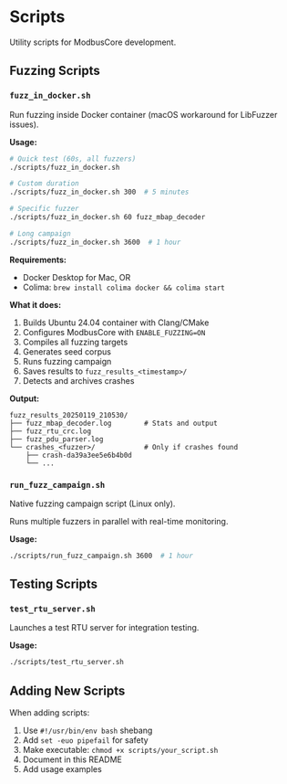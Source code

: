 # Scripts

Utility scripts for ModbusCore development.

## Fuzzing Scripts

### `fuzz_in_docker.sh`

Run fuzzing inside Docker container (macOS workaround for LibFuzzer issues).

**Usage:**
```bash
# Quick test (60s, all fuzzers)
./scripts/fuzz_in_docker.sh

# Custom duration
./scripts/fuzz_in_docker.sh 300  # 5 minutes

# Specific fuzzer
./scripts/fuzz_in_docker.sh 60 fuzz_mbap_decoder

# Long campaign
./scripts/fuzz_in_docker.sh 3600  # 1 hour
```

**Requirements:**
- Docker Desktop for Mac, OR
- Colima: `brew install colima docker && colima start`

**What it does:**
1. Builds Ubuntu 24.04 container with Clang/CMake
2. Configures ModbusCore with `ENABLE_FUZZING=ON`
3. Compiles all fuzzing targets
4. Generates seed corpus
5. Runs fuzzing campaign
6. Saves results to `fuzz_results_<timestamp>/`
7. Detects and archives crashes

**Output:**
```
fuzz_results_20250119_210530/
├── fuzz_mbap_decoder.log        # Stats and output
├── fuzz_rtu_crc.log
├── fuzz_pdu_parser.log
└── crashes_<fuzzer>/            # Only if crashes found
    ├── crash-da39a3ee5e6b4b0d
    └── ...
```

### `run_fuzz_campaign.sh`

Native fuzzing campaign script (Linux only).

Runs multiple fuzzers in parallel with real-time monitoring.

**Usage:**
```bash
./scripts/run_fuzz_campaign.sh 3600  # 1 hour
```

## Testing Scripts

### `test_rtu_server.sh`

Launches a test RTU server for integration testing.

**Usage:**
```bash
./scripts/test_rtu_server.sh
```

## Adding New Scripts

When adding scripts:
1. Use `#!/usr/bin/env bash` shebang
2. Add `set -euo pipefail` for safety
3. Make executable: `chmod +x scripts/your_script.sh`
4. Document in this README
5. Add usage examples

